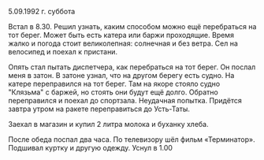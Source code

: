5.09.1992 г. суббота

Встал в 8.30. 
Решил узнать, каким способом можно ещё перебраться на тот берег. Может быть есть катера или баржи проходящие. 
Время жалко и погода стоит великолепная: солнечная и без ветра. 
Сел на велосипед и поехал к пристани. 

Опять стал пытать диспетчера, как перебраться на тот берег. 
Он послал меня в затон. 
В затоне узнал, что на другом берегу есть судно. 
На катере переправился на тот берег. 
Там на якоре стояло судно "Клязьма" с баржей, но стоять они будут ещё долго. 
Обратно переправился и поехал до спортзала. 
Неудачная попытка. 
Придётся завтра утром на ракете переправиться до Усть-Таты. 

Заехал в магазин и купил 2 литра молока и буханку хлеба.

После обеда поспал два часа. 
По телевизору шёл фильм «Терминатор». 
Подшивал куртку и другую одежду. 
Уснул в 1.00